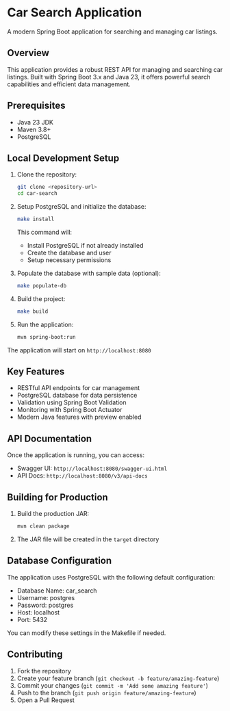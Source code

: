 # Car Search Application

A modern Spring Boot application for searching and managing car listings.

## Overview

This application provides a robust REST API for managing and searching car listings. Built with Spring Boot 3.x and Java 23, it offers powerful search capabilities and efficient data management.

## Prerequisites

- Java 23 JDK
- Maven 3.8+
- PostgreSQL

## Local Development Setup

1. Clone the repository:
   ```bash
   git clone <repository-url>
   cd car-search
   ```

2. Setup PostgreSQL and initialize the database:
   ```bash
   make install
   ```
   This command will:
   - Install PostgreSQL if not already installed
   - Create the database and user
   - Setup necessary permissions

3. Populate the database with sample data (optional):
   ```bash
   make populate-db
   ```

4. Build the project:
   ```bash
   make build
   ```

5. Run the application:
   ```bash
   mvn spring-boot:run
   ```

The application will start on `http://localhost:8080`

## Key Features

- RESTful API endpoints for car management
- PostgreSQL database for data persistence
- Validation using Spring Boot Validation
- Monitoring with Spring Boot Actuator
- Modern Java features with preview enabled

## API Documentation

Once the application is running, you can access:
- Swagger UI: `http://localhost:8080/swagger-ui.html`
- API Docs: `http://localhost:8080/v3/api-docs`

## Building for Production

1. Build the production JAR:
   ```bash
   mvn clean package
   ```

2. The JAR file will be created in the `target` directory

## Database Configuration

The application uses PostgreSQL with the following default configuration:
- Database Name: car_search
- Username: postgres
- Password: postgres
- Host: localhost
- Port: 5432

You can modify these settings in the Makefile if needed.

## Contributing

1. Fork the repository
2. Create your feature branch (`git checkout -b feature/amazing-feature`)
3. Commit your changes (`git commit -m 'Add some amazing feature'`)
4. Push to the branch (`git push origin feature/amazing-feature`)
5. Open a Pull Request
